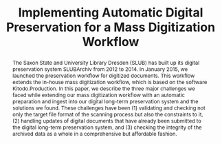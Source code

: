---
abstract: "The Saxon State and University Library Dresden (SLUB) has built up its
  digital preservation system SLUBArchiv from 2012 to 2014. In January 2015, we launched
  the preservation workflow for digitized documents. This workflow extends the in-house
  mass digitization workflow, which is based on the software Kitodo.Production. In
  this paper, we describe the three major challenges we faced while extending our
  mass digitization workflow with an automatic preparation and ingest into our digital
  long-term preservation system and the solutions we found. These challenges have
  been \n(1) validating and checking not only the target file format of the scanning
  process but also the constraints to it, \n(2) handling updates of digital documents
  that have already been submitted to the digital long-term preservation system, and
  \n(3) checking the integrity of the archived data as a whole in a comprehensive
  but affordable fashion.\n"
creators:
- Henrike Berthold
- Sabine Krug
- Stefan Fritzsche
- Jörg Sachse
- Andreas Romeyke
date: null
document_url: https://services.phaidra.univie.ac.at/api/object/o:503168/download
grand_parent: iPRES
institutions: []
keywords: []
landing_page_url: https://phaidra.univie.ac.at/o:503168
language: eng
layout: publication
license: CC BY-NC-SA 3.0 AT
notes_url: null
parent: iPRES 2016
publication_type: paper
size: 626440
slides_url: null
source_name: iPRES
stream_url: null
title: Implementing Automatic Digital Preservation for a Mass Digitization Workflow
year: 2016
---